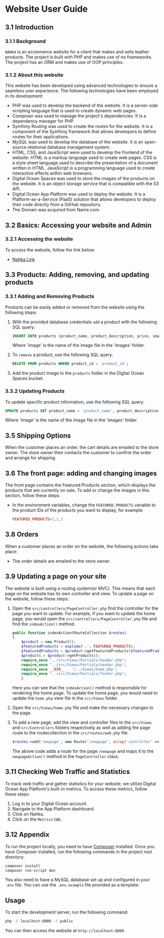 # Website User Guide

## 3.1 Introduction

### 3.1.1 Background

`NAHKA` is an ecommerce website for a client that makes and sells leather products. The project is built with PHP and makes use of no frameworks. The project has an ORM and makes use of OOP principles.

### 3.1.2 About this website

This website has been developed using advanced technologies to ensure a seamless user experience. The following technologies have been employed in its development:

- PHP was used to develop the backend of the website. It is a server-side scripting language that is used to create dynamic web pages.
- Composer was used to manage the project's dependencies. It is a dependency manager for PHP.
- Symfony Routing was used to create the routes for the website. It is a component of the Symfony framework that allows developers to define routes for their applications.
- MySQL was used to develop the database of the website. It is an open-source relational database management system.
- HTML, CSS, and JavaScript were used to develop the frontend of the website. HTML is a markup language used to create web pages. CSS is a style sheet language used to describe the presentation of a document written in HTML. JavaScript is a programming language used to create interactive effects within web browsers.
- Digital Ocean Spaces was used to store the images of the products on the website. It is an object storage service that is compatible with the S3 API.
- Digital Ocean App Platform was used to deploy the website. It is a Platform-as-a-Service (PaaS) solution that allows developers to deploy their code directly from a GitHub repository.
- The Domain was acquired from Name.com.

## 3.2 Basics: Accessing your website and Admin

### 3.2.1 Accessing the website

To access the website, follow the link below:

- [Nahka Link](https://nahka.studio)

## 3.3 Products: Adding, removing, and updating products

### 3.3.1 Adding and Removing Products

Products can be easily added or removed from the website using the following steps:

1. With the provided database credentials `add` a product with the following SQL query:

    ```sql
    INSERT INTO products (product_name, product_description, price, image) VALUES ('product_name', 'product_description', 'price', 'image');
    ```

    Where 'image' is the name of the image file in the 'images' folder.

2. To `remove` a product, use the following SQL query:

    ```sql
    DELETE FROM products WHERE product_id = 'product_id';
    ```

3. Add the product image to the `products` folder in the Digital Ocean Spaces bucket.

### 3.3.2 Updating Products

To update specific product information, use the following SQL query:

```sql
UPDATE products SET product_name = 'product_name', product_description = 'product_description', price = 'price', image = 'image' WHERE product_id = 'product_id';
```

Where 'image' is the name of the image file in the 'images' folder.

## 3.5 Shipping Options

When the customer places an order, the cart details are emailed to the store owner. The store owner then contacts the customer to confirm the order and arrange for shipping.

## 3.6 The front page: adding and changing images

The front page contains the Featured Products section, which displays the products that are currently on sale. To add or change the images in this section, follow these steps:

- In the environment variables, change the `FEATURED_PRODUCTS` variable to the product IDs of the products you want to display, for example:

    ```php
    FEATURED_PRODUCTS=1,2,3
    ```

## 3.8 Orders

When a customer places an order on the website, the following actions take place:

- The order details are emailed to the store owner.

## 3.9 Updating a page on your site

The website is built using a routing system(or MVC). This means that each page on the website has its own controller and view. To update a page on the website, follow these steps:

1. Open the `src/controllers/PageController.php`  find the controller for the page you want to update. For example, if you want to update the home page, you would open the `src/controllers/PageController.php` file and find the `indexAction()` method.

    ```php
    public function indexAction(RouteCollection $routes)
    {
        $product = new Product();
        $featuredProducts = explode(',', FEATURED_PRODUCTS);
        $featuredProducts = $product->getFeaturedProducts($featuredProducts);
        $products = $product->getProducts();
        require_once "../src/Views/Partials/header.php";
        require_once "../src/Views/Partials/navbar.php";
        require_once __DIR__ . '/../Views/home.php';
        require_once "../src/Views/Partials/footer.php";
        }
    ```

    Here you can see that the `indexAction()` method is responsible for rendering the home page. To update the home page, you would need to update the `home.php` view file in the `src/Views` folder.

2. Open the `src/Views/home.php` file and make the necessary changes to the page.

3. To add a new page, add the view and controller files to the `src/Views` and `src/Controllers` folders respectively as well as adding the page route to the routecollection in the `src/routes/web.php` file.

    ```php
    $routes->add('newpage', new Route('/newpage', array('controller' => 'PageController', 'method' => 'newpageAction')));
    ```

    The above code adds a route for the page `/newpage` and maps it to the `newpageAction()` method in the `PageController` class.

## 3.11 Checking Web Traffic and Statistics

To track web traffic and gather statistics for your website, we utilize Digital Ocean App Platform's built-in metrics. To access these metrics, follow these steps:

1. Log in to your Digital Ocean account.
2. Navigate to the App Platform dashboard.
3. Click on Nahka.
4. Click on the `Metrics` tab.

## 3.12 Appendix

To run the project locally, you need to have [Composer](https://getcomposer.org/) installed. Once you have Composer installed, run the following commands in the project root directory:

```bash
composer install
composer run-script dev
```

You also need to have a MySQL database set up and configured in your `.env` file. You can use the `.env.example` file provided as a template.

## Usage

To start the development server, run the following command:

```bash
php -S localhost:8000 -t public
```

You can then access the website at `http://localhost:8000`.
